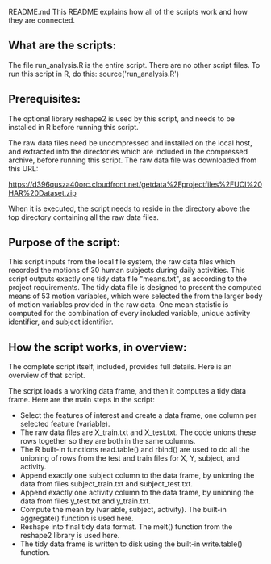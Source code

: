 README.md
This README explains how all of the scripts work and how they are connected.

## What are the scripts:

The file run_analysis.R is the entire script. There are no other script files.
To run this script in R, do this: source('run_analysis.R')

## Prerequisites:

The optional library reshape2 is used by this script, and needs to be installed in R before running this script.

The raw data files need be uncompressed and installed on the local host, and extracted into the
directories which are included in the compressed archive, before running this script.
The raw data file was downloaded from this URL:

https://d396qusza40orc.cloudfront.net/getdata%2Fprojectfiles%2FUCI%20HAR%20Dataset.zip

When it is executed, the script needs to reside in the directory above the top directory containing all the raw data files.

## Purpose of the script:

This script inputs from the local file system, the raw data files which recorded the motions of 30 human subjects during daily activities.
This script outputs exactly one tidy data file "means.txt", as according to the project requirements.
The tidy data file is designed to present the computed means of 53 motion variables,
which were selected the from the larger body of motion variables provided in the raw data.
One mean statistic is computed for the combination of every included variable, unique activity identifier, and subject identifier.

## How the script works, in overview:

The complete script itself, included, provides full details.
Here is an overview of that script.

The script loads a working data frame, and then it computes a tidy data frame.
Here are the main steps in the script:

* Select the features of interest and create a data frame, one column per selected feature (variable).
* The raw data files are X_train.txt and X_test.txt. The code unions these rows together so they are both in the same columns.
* The R built-in functions read.table() and rbind() are used to do all the unioning of rows from the test and train files for X, Y, subject, and activity.
* Append exactly one subject column to the data frame, by unioning the data from files subject_train.txt and subject_test.txt.
* Append exactly one activity column to the data frame, by unioning the data from files y_test.txt and y_train.txt.
* Compute the mean by (variable, subject, activity).  The built-in aggregate() function is used here.
* Reshape into final tidy data format.  The melt() function from the reshape2 library is used here.
* The tidy data frame is written to disk using the built-in write.table() function.
